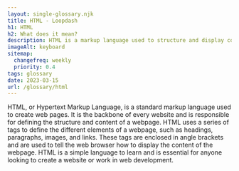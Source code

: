 ```yaml
--- 
layout: single-glossary.njk
title: HTML - Loopdash
h1: HTML
h2: What does it mean?
description: HTML is a markup language used to structure and display content on web pages, and is an essential component of WordPress development.
imageAlt: keyboard
sitemap:
  changefreq: weekly
  priority: 0.4
tags: glossary
date: 2023-03-15
url: /glossary/html
---
```


HTML, or Hypertext Markup Language, is a standard markup language used to create web pages. It is the backbone of every website and is responsible for defining the structure and content of a webpage. HTML uses a series of tags to define the different elements of a webpage, such as headings, paragraphs, images, and links. These tags are enclosed in angle brackets and are used to tell the web browser how to display the content of the webpage. HTML is a simple language to learn and is essential for anyone looking to create a website or work in web development.
